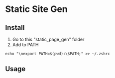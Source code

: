 # Static Site Gen
## Install
1. Go to this "static_page_gen" folder
2. Add to PATH
```shell
echo "\nexport PATH=$(pwd):\$PATH;" >> ~/.zshrc
```

## Usage

